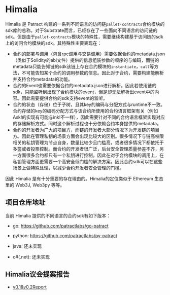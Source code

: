 # Himalia

Himalia 是 Patract 构建的一系列不同语言的访问链`pallet-contracts`合约模块的sdk库的总称。对于Substrate而言，已经存在了一些面向不同语言的访问链的sdk。但是由于`pallet-contracts`模块的特殊性，需要继续构建基于访问链的sdk上的访问合约模块的sdk。其特殊性主要表现在：

* 合约的部署与调用（包含rpc调用与交易调用）需要依据合约的metadata.json（类似于Solidity的abi文件）提供的信息组装参数的顺序的与编码，而链的metadata只能告知链的sdk该链上存在合约模块的`instantiate`，`call`等方法，不可能告知某个合约的调用参数的信息。因此对于合约，需要构建能解析并支持合约metadata的功能。
* 合约的Event也需要依据合约的metadata.json进行解析。因此若使用链的sdk，只能监听到出现了合约模块的event，但是却无法解析出event中的内容。因此需要提供合约的sdk支持event的监听。
* 合约的状态（存储）位于子树，且其key的编码与分配方式与runtime不一致。合约存储的key的编码分配方式与该合约所使用的合约语言框架有关（例如Ask!的实现有可能与ink!不一样），因此需要针对不同的合约语言框架实现对应的存储解析方式。同时这个解析过程也十分依赖合约本身提供的metadata。
* 合约的开发者为广大的项目方，而链的开发者大部分情况下为开发链的项目方。因此在管理私钥的场景方面会出现比较大的区别。很多情况下与链高权限相关的私钥管理为节点自身，数量比较少且门槛高，或者很多情况下都依托于多签或者投票控制。而合约的开发者很广泛，后台安全管理质量参差不齐，另一方面很多合约都只有一个私钥进行控制。因此在对于合约模块的调用上，在私钥管理方面更需要一个高安全低门槛的解决方案。因此合约sdk可以在这些场景上做特殊处理，以减少合约开发者安全管理的门槛。

因此 Himalia 是有十分重要的存在理由的。Himalia的定位类似于 Ethereum 生态里的 Web3J, Web3py 等等。

## 项目仓库地址

当前 Himalia 提供的不同语言的合约sdk有如下版本：

* go: https://github.com/patractlabs/go-patract

* python: https://github.com/patractlabs/py-patract

* java: 还未实现

* c#(.net): 还未实现 

## Himalia议会提案报告

- [v0.1&v0.2Report](./reports/v0.1Report.md)
